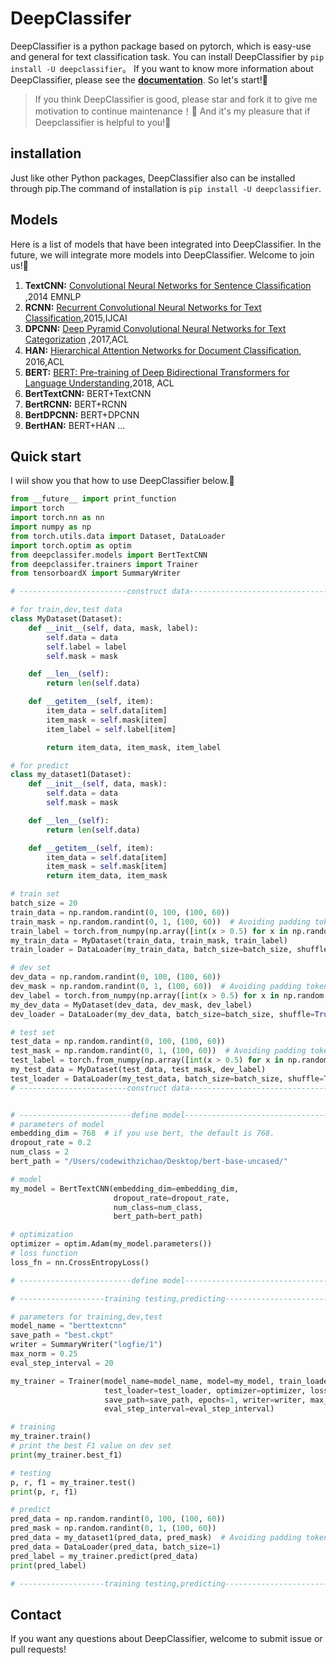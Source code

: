 # **DeepClassifer** 
DeepClassifier is a python package based on pytorch, which is easy-use and general for text classification task. You can install DeepClassifier by `pip install -U deepclassifier`。
If you want to know more information about DeepClassifier, please see the [**documentation**](https://deepclassifier.readthedocs.io/en/latest/). So let's start!🤩
> If you think DeepClassifier is good, please star and fork it to give me motivation to continue maintenance！🤩 And it's my pleasure that if Deepclassifier is helpful to you!🥰

## **installation**
Just like other Python packages, DeepClassifier also can be installed through pip.The command of installation is `pip install -U deepclassifier`.
## **Models**
Here is a list of models that have been integrated into DeepClassifier. In the future, we will integrate more models into DeepClassifier. Welcome to join us!🤩
1. **TextCNN:** [Convolutional Neural Networks for Sentence Classiﬁcation](https://www.aclweb.org/anthology/D14-1181.pdf) ,2014 EMNLP
2. **RCNN:** [Recurrent Convolutional Neural Networks for Text Classification](https://www.deeplearningitalia.com/wp-content/uploads/2018/03/Recurrent-Convolutional-Neural-Networks-for-Text-Classification.pdf),2015,IJCAI
3. **DPCNN:** [Deep Pyramid Convolutional Neural Networks for Text Categorization](https://ai.tencent.com/ailab/media/publications/ACL3-Brady.pdf) ,2017,ACL
4. **HAN:** [Hierarchical Attention Networks for Document Classiﬁcation](https://www.aclweb.org/anthology/N16-1174.pdf), 2016,ACL
5. **BERT:** [BERT: Pre-training of Deep Bidirectional Transformers for Language Understanding](https://arxiv.org/pdf/1810.04805.pdf),2018, ACL
6. **BertTextCNN:** BERT+TextCNN
7. **BertRCNN:** BERT+RCNN
8. **BertDPCNN:** BERT+DPCNN
9. **BertHAN:** BERT+HAN
...
   
## Quick start
I wiil show you that how to use DeepClassifier below.🥰
```python
from __future__ import print_function
import torch
import torch.nn as nn
import numpy as np
from torch.utils.data import Dataset, DataLoader
import torch.optim as optim
from deepclassifer.models import BertTextCNN
from deepclassifer.trainers import Trainer
from tensorboardX import SummaryWriter

# ------------------------construct data-------------------------------#

# for train,dev,test data
class MyDataset(Dataset):
    def __init__(self, data, mask, label):
        self.data = data
        self.label = label
        self.mask = mask

    def __len__(self):
        return len(self.data)

    def __getitem__(self, item):
        item_data = self.data[item]
        item_mask = self.mask[item]
        item_label = self.label[item]

        return item_data, item_mask, item_label

# for predict
class my_dataset1(Dataset):
    def __init__(self, data, mask):
        self.data = data
        self.mask = mask

    def __len__(self):
        return len(self.data)

    def __getitem__(self, item):
        item_data = self.data[item]
        item_mask = self.mask[item]
        return item_data, item_mask

# train set
batch_size = 20
train_data = np.random.randint(0, 100, (100, 60))
train_mask = np.random.randint(0, 1, (100, 60))  # Avoiding padding token to participate in gradient calculation
train_label = torch.from_numpy(np.array([int(x > 0.5) for x in np.random.randn(100)]))
my_train_data = MyDataset(train_data, train_mask, train_label)
train_loader = DataLoader(my_train_data, batch_size=batch_size, shuffle=True)

# dev set
dev_data = np.random.randint(0, 100, (100, 60))
dev_mask = np.random.randint(0, 1, (100, 60))  # Avoiding padding token to participate in gradient calculation
dev_label = torch.from_numpy(np.array([int(x > 0.5) for x in np.random.randn(100)]))
my_dev_data = MyDataset(dev_data, dev_mask, dev_label)
dev_loader = DataLoader(my_dev_data, batch_size=batch_size, shuffle=True)

# test set
test_data = np.random.randint(0, 100, (100, 60))
test_mask = np.random.randint(0, 1, (100, 60))  # Avoiding padding token to participate in gradient calculation
test_label = torch.from_numpy(np.array([int(x > 0.5) for x in np.random.randn(100)]))
my_test_data = MyDataset(test_data, test_mask, dev_label)
test_loader = DataLoader(my_test_data, batch_size=batch_size, shuffle=True)
# ------------------------construct data-------------------------------#


# -------------------------define model--------------------------------#
# parameters of model
embedding_dim = 768  # if you use bert, the default is 768.
dropout_rate = 0.2
num_class = 2
bert_path = "/Users/codewithzichao/Desktop/bert-base-uncased/"

# model
my_model = BertTextCNN(embedding_dim=embedding_dim,
                       dropout_rate=dropout_rate,
                       num_class=num_class,
                       bert_path=bert_path)

# optimization
optimizer = optim.Adam(my_model.parameters())
# loss function
loss_fn = nn.CrossEntropyLoss()

# -------------------------define model--------------------------------#

# -------------------training testing,predicting-----------------------#

# parameters for training,dev,test
model_name = "berttextcnn"
save_path = "best.ckpt"
writer = SummaryWriter("logfie/1")
max_norm = 0.25
eval_step_interval = 20

my_trainer = Trainer(model_name=model_name, model=my_model, train_loader=train_loader, dev_loader=dev_loader,
                     test_loader=test_loader, optimizer=optimizer, loss_fn=loss_fn,
                     save_path=save_path, epochs=1, writer=writer, max_norm=max_norm,
                     eval_step_interval=eval_step_interval)

# training
my_trainer.train()
# print the best F1 value on dev set
print(my_trainer.best_f1)

# testing
p, r, f1 = my_trainer.test()
print(p, r, f1)

# predict
pred_data = np.random.randint(0, 100, (100, 60))
pred_mask = np.random.randint(0, 1, (100, 60))
pred_data = my_dataset1(pred_data, pred_mask)  # Avoiding padding token to participate in gradient calculation
pred_data = DataLoader(pred_data, batch_size=1)
pred_label = my_trainer.predict(pred_data)
print(pred_label)

# -------------------training testing,predicting-----------------------#
```

## **Contact**
If you want any questions about DeepClassifier, welcome to submit issue or pull requests!